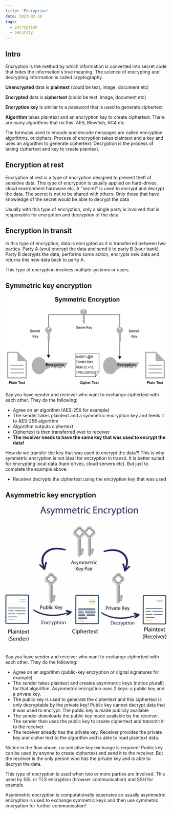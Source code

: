 ```yaml
---
title: 'Encryption'
date: 2023-02-16
tags:
  - Encryption
  - Security
---
```


## Intro

Encryption is the method by which information is converted into secret code that hides the information's true meaning. The science of encrypting and decrypting information is called cryptography.

**Unencrypted** data is **plaintext** (could be text, image, document etc)

**Encrypted** data is **ciphertext** (could be text, image, document etc)

**Encryption key** is similar to a password that is used to generate ciphertext

**Algorithm** takes plaintext and an encryption key to create ciphertext. There are many algorithms that do this: AES, Blowfish, RC4 etc

The formulas used to encode and decode messages are called encryption algorithms, or ciphers. Process of encryption takes plaintext and a key and uses an algorithm to generate ciphertext. Decryption is the process of taking ciphertext and key to create plaintext.

## Encryption at rest

Encryption at rest is a type of encryption designed to prevent theft of sensitive data. This type of encryption is usually applied on hard-drives, cloud environment hardware etc. A "secret" is used to encrypt and decrypt the data. The secret is not to be shared with others. Only those that have knowledge of the secret would be able to decrypt the data

Usually with this type of encryption, only a single party is involved that is responsible for encryption and decryption of the data.

## Encryption in transit

In this type of encryption, data is encrypted as it is transferred between two parties. Party A (you) encrypt the data and send it to party B (your bank). Party B decrypts the data, performs some action, encrypts new data and returns this new data back to party A.

This type of encryption involves multiple systems or users.

## Symmetric key encryption

![symmetric](symmetric.jpeg)

Say you have sender and receiver who want to exchange ciphertext with each other. They do the following:

- Agree on an algorithm (AES-256 for example)
- The sender takes plaintext and a symmetric encryption key and feeds it to AES-256 algorithm
- Algorithm outputs ciphertext
- Ciphertext is then transferred over to receiver
- **The receiver needs to have the same key that was used to encrypt the data!**

How do we transfer the key that was used to encrypt the data?! This is why symmetric encryption is not ideal for encryption in transit. It is better suited for encrypting local data (hard drives, cloud servers etc). But just to complete the example above:

- Receiver decrypts the ciphertext using the encryption key that was used

## Asymmetric key encryption

![asymmetric](asymmetric.webp)

Say you have sender and receiver who want to exchange ciphertext with each other. They do the following:

- Agree on an algorithm (public-key encryption or digital signatures for example)
- The sender takes plaintext and creates asymmetric keys (notice plural!) for that algorithm. Asymmetric encryption uses 2 keys: a public key and a private key.
- The public key is used to generate the ciphertext and this ciphertext is only decryptable by the private key! Public key cannot decrypt data that it was used to encrypt. The public key is made publicly available
- The sender downloads the public key made available by the receiver. The sender then uses the public key to create ciphertext and transmit it to the receiver
- The receiver already has the private key. Receiver provides the private key and cipher text to the algorithm and is able to read plaintext data.

Notice in the flow above, no sensitive key exchange is required! Public key can be used by anyone to create ciphertext and send it to the receiver. But the receiver is the only person who has the private key and is able to decrypt the data.

This type of encryption is used when two or more parties are involved. This used by SSL or TLS encryption (browser communication) and SSH for example.

Asymmetric encryption is computationally expensive so usually asymmetric encryption is used to exchange symmetric keys and then use symmetric encryption for further communication!
